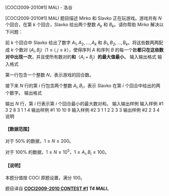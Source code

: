 



[COCI2009-2010#1] MALI - 洛谷














[COCI2009-2010#1] MALI
题目描述
Mirko 和 Slavko 正在玩游戏。游戏共有 $N$ 个回合，在第 $k$ 个回合，Slavko 给出两个整数 $A_k$ 和 $B_k$。请你帮助 Mirko 解决以下问题：

前 $k$ 个回合中 Slavko 给出了数字 $A_1,A_2,...,A_k$ 和 $B_1,B_2,...,B_k$。将这些数两两配成 $k$ 个数对 $(A_i,B_j)$（$1 \le i,j \le k$），使得序列 $A$ 和序列 $B$ 的每一个数**都只在这些数对中出现一次**，并且使所有数对的**和**（$A_i + B_j$）**的最大值最小**。
输入输出格式
输入格式

第一行包含一个整数 $N$，表示游戏的回合数。

接下来 $N$ 行的第 $i$ 行包含两个整数 $A_i,B_i$，表示 Slavko 在第 $i$ 个回合中给出的两个数字。
输出格式

输出 $N$ 行，第 $i$ 行表示第 $i$ 个回合最小的最大数对和。
输入输出样例
输入样例 #1
3
2 8
3 1
1 4
输出样例 #1
10
10
9
输入样例 #2
3
1 1
2 2
3 3
输出样例 #2
2
3
4
说明
#### 【数据范围】

对于 $50\%$ 的数据，$1 \le N \le 200$。

对于 $100\%$ 的数据，$1 \le N \le 10^5$，$1 \le A_i,B_i \le 100$。

#### 【说明】

本题分值按 COCI 原题设置，满分 $100$。

题目译自 [**COCI2009-2010 CONTEST #1**](https://hsin.hr/coci/archive/2009_2010/contest1_tasks.pdf) _**T4 MALI**_。






